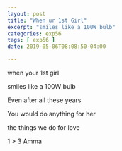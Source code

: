 ```yaml
---
layout: post
title: "When ur 1st Girl"
excerpt: "smiles like a 100W bulb"
categories: exp56
tags: [ exp56 ]
date: 2019-05-06T08:08:50-04:00

---
```



when your 1st girl

smiles like a 100W bulb

Even after all these years

You would do anything for her

the things we do for love


1 > 3 Amma
